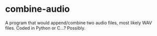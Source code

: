 # combine-audio
A program that would append/combine two audio files, most likely WAV files. Coded in Python or C...? Possibly.
